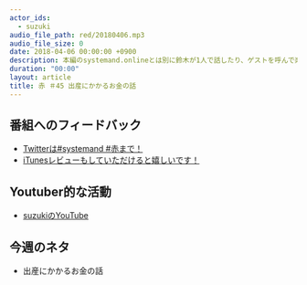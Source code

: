 ```yaml
---
actor_ids:
  - suzuki  
audio_file_path: red/20180406.mp3
audio_file_size: 0
date: 2018-04-06 00:00:00 +0900
description: 本編のsystemand.onlineとは別に鈴木が1人で話したり、ゲストを呼んで楽しくおしゃべりしちゃおう！っていうPodcastです！鈴木の近況をつらつら話させていただいております。収録は4月2日です。
duration: "00:00"
layout: article
title: 赤 ＃45 出産にかかるお金の話
---
```

## 番組へのフィードバック
* [Twitterは#systemand #赤まで！](https://twitter.com/search?q=%23systemand)
* [iTunesレビューもしていただけると嬉しいです！](https://itunes.apple.com/jp/podcast/systemand-online/id1205168408?mt=2)

## Youtuber的な活動
* [suzukiのYouTube](https://www.youtube.com/channel/UCqTozqKO5AWD8OccCnW3Rvw)

## 今週のネタ
* 出産にかかるお金の話
